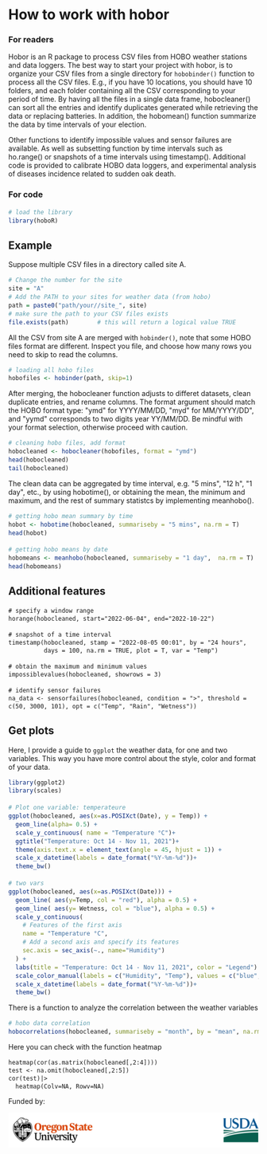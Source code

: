 # How to work with hobor

### For readers
Hobor is an R package to process CSV files from HOBO weather stations and data loggers. The best way to start your project with hobor, is to organize your CSV files from a single directory for `hobobinder()` function to process all the CSV files. E.g., if you have 10 locations, you should have 10 folders, and each folder containing all the CSV corresponding to your period of time. By having all the files in a single data frame, hobocleaner() can sort all the entries and identify duplicates generated while retrieving the data or replacing batteries. In addition, the hobomean() function summarize the data by time intervals of your election. 

Other functions to identify impossible values and sensor failures are available. As well as subsetting function by time intervals such as ho.range() or snapshots of a time intervals using timestamp(). Additional code is provided to calibrate HOBO data loggers, and experimental analysis of diseases incidence related to sudden oak death.

### For code

```R
# load the library
library(hoboR)
```

## Example
Suppose multiple CSV files in a directory called site A. 

```R
# Change the number for the site
site = "A"
# Add the PATH to your sites for weather data (from hobo)
path = paste0("path/your//site_", site)
# make sure the path to your CSV files exists
file.exists(path)        # this will return a logical value TRUE
```

All the CSV from site A are merged with `hobinder()`, note that some HOBO files format are different. 
Inspect you file, and choose how many rows you need to skip to read the columns.
```R
# loading all hobo files
hobofiles <- hobinder(path, skip=1)
```
After merging, the hobocleaner function adjusts to differet datasets, clean duplicate entries, and rename columns. The format argument should match the HOBO format type: "ymd" for YYYY/MM/DD, "myd" for MM/YYYY/DD", and "yymd" corresponds to two digits year YY/MM/DD. Be mindful with your format selection, otherwise proceed with caution.
```R
# cleaning hobo files, add format
hobocleaned <- hobocleaner(hobofiles, format = "ymd")
head(hobocleaned)
tail(hobocleaned)
```
The clean data can be aggregated by time interval, e.g. "5 mins", "12 h", "1 day", etc., by using hobotime(), or obtaining the mean, the minimum and maximum, and the rest of summary statistcs by implementing meanhobo().

```R
# getting hobo mean summary by time
hobot <- hobotime(hobocleaned, summariseby = "5 mins", na.rm = T)
head(hobot)

# getting hobo means by date
hobomeans <- meanhobo(hobocleaned, summariseby = "1 day",  na.rm = T)
head(hobomeans)
```

## Additional features

```
# specify a window range 
horange(hobocleaned, start="2022-06-04", end="2022-10-22")

# snapshot of a time interval 
timestamp(hobocleaned, stamp = "2022-08-05 00:01", by = "24 hours",
          days = 100, na.rm = TRUE, plot = T, var = "Temp")

# obtain the maximum and minimum values
impossiblevalues(hobocleaned, showrows = 3)

# identify sensor failures
na_data <- sensorfailures(hobocleaned, condition = ">", threshold = c(50, 3000, 101), opt = c("Temp", "Rain", "Wetness"))
```


## Get plots  

Here, I provide a guide to `ggplot` the weather data, for one and two variables. This way you have more control about the style, color and format of your data. 

```R
library(ggplot2)
library(scales)

# Plot one variable: temperateure
ggplot(hobocleaned, aes(x=as.POSIXct(Date), y = Temp)) +
  geom_line(alpha= 0.5) +
  scale_y_continuous( name = "Temperature °C")+
  ggtitle("Temperature: Oct 14 - Nov 11, 2021")+
  theme(axis.text.x = element_text(angle = 45, hjust = 1)) +
  scale_x_datetime(labels = date_format("%Y-%m-%d"))+
  theme_bw()

# two vars
ggplot(hobocleaned, aes(x=as.POSIXct(Date))) +
  geom_line( aes(y=Temp, col = "red"), alpha = 0.5) + 
  geom_line( aes(y= Wetness, col = "blue"), alpha = 0.5) + 
  scale_y_continuous(
    # Features of the first axis
    name = "Temperature °C",
    # Add a second axis and specify its features
    sec.axis = sec_axis(~., name="Humidity")
  ) +
  labs(title = "Temperature: Oct 14 - Nov 11, 2021", color = "Legend") +
  scale_color_manual(labels = c("Humidity", "Temp"), values = c("blue", "red")) +
  scale_x_datetime(labels = date_format("%Y-%m-%d"))+
  theme_bw()
```

There is a function to analyze the correlation between the weather variables
```R
# hobo data correlation
hobocorrelations(hobocleaned, summariseby = "month", by = "mean", na.rm = F)
```
Here you can check with the function heatmap
```
heatmap(cor(as.matrix(hobocleaned[,2:4])))
test <- na.omit(hobocleaned[,2:5])
cor(test)|>
  heatmap(Colv=NA, Rowv=NA)
```


<p>Funded by:</p>
<img src="../images/osu-usda-logo.png" alt="OSU Logo" style="width: 900px;"/>
